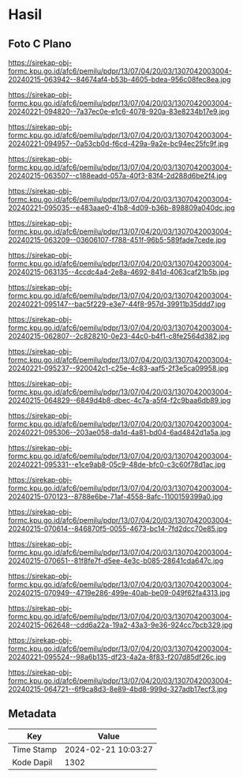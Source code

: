 # Hasil

## Foto C Plano

https://sirekap-obj-formc.kpu.go.id/afc6/pemilu/pdpr/13/07/04/20/03/1307042003004-20240215-063942--84674af4-b53b-4605-bdea-956c08fec8ea.jpg

https://sirekap-obj-formc.kpu.go.id/afc6/pemilu/pdpr/13/07/04/20/03/1307042003004-20240221-094820--7a37ec0e-e1c6-4078-920a-83e8234b17e9.jpg

https://sirekap-obj-formc.kpu.go.id/afc6/pemilu/pdpr/13/07/04/20/03/1307042003004-20240221-094957--0a53cb0d-f6cd-429a-9a2e-bc94ec25fc9f.jpg

https://sirekap-obj-formc.kpu.go.id/afc6/pemilu/pdpr/13/07/04/20/03/1307042003004-20240215-063507--c188eadd-057a-40f3-83f4-2d288d6be2f4.jpg

https://sirekap-obj-formc.kpu.go.id/afc6/pemilu/pdpr/13/07/04/20/03/1307042003004-20240221-095035--e483aae0-41b8-4d09-b36b-898809a040dc.jpg

https://sirekap-obj-formc.kpu.go.id/afc6/pemilu/pdpr/13/07/04/20/03/1307042003004-20240215-063209--03606107-f788-451f-96b5-589fade7cede.jpg

https://sirekap-obj-formc.kpu.go.id/afc6/pemilu/pdpr/13/07/04/20/03/1307042003004-20240215-063135--4ccdc4a4-2e8a-4692-841d-4063caf21b5b.jpg

https://sirekap-obj-formc.kpu.go.id/afc6/pemilu/pdpr/13/07/04/20/03/1307042003004-20240221-095147--bac5f229-e3e7-44f8-957d-39911b35ddd7.jpg

https://sirekap-obj-formc.kpu.go.id/afc6/pemilu/pdpr/13/07/04/20/03/1307042003004-20240215-062807--2c828210-0e23-44c0-b4f1-c8fe2564d382.jpg

https://sirekap-obj-formc.kpu.go.id/afc6/pemilu/pdpr/13/07/04/20/03/1307042003004-20240221-095237--920042c1-c25e-4c83-aaf5-2f3e5ca09958.jpg

https://sirekap-obj-formc.kpu.go.id/afc6/pemilu/pdpr/13/07/04/20/03/1307042003004-20240215-064829--6849d4b8-dbec-4c7a-a5f4-f2c9baa6db89.jpg

https://sirekap-obj-formc.kpu.go.id/afc6/pemilu/pdpr/13/07/04/20/03/1307042003004-20240221-095306--203ae058-da1d-4a81-bd04-6ad4842d1a5a.jpg

https://sirekap-obj-formc.kpu.go.id/afc6/pemilu/pdpr/13/07/04/20/03/1307042003004-20240221-095331--e1ce9ab8-05c9-48de-bfc0-c3c60f78d1ac.jpg

https://sirekap-obj-formc.kpu.go.id/afc6/pemilu/pdpr/13/07/04/20/03/1307042003004-20240215-070123--8788e6be-71af-4558-8afc-1100159399a0.jpg

https://sirekap-obj-formc.kpu.go.id/afc6/pemilu/pdpr/13/07/04/20/03/1307042003004-20240215-070614--846870f5-0055-4673-bc14-7fd2dcc70e85.jpg

https://sirekap-obj-formc.kpu.go.id/afc6/pemilu/pdpr/13/07/04/20/03/1307042003004-20240215-070651--81f8fe7f-d5ee-4e3c-b085-28641cda647c.jpg

https://sirekap-obj-formc.kpu.go.id/afc6/pemilu/pdpr/13/07/04/20/03/1307042003004-20240215-070949--4719e286-499e-40ab-be09-049f62fa4313.jpg

https://sirekap-obj-formc.kpu.go.id/afc6/pemilu/pdpr/13/07/04/20/03/1307042003004-20240215-062648--cdd6a22a-19a2-43a3-9e36-924cc7bcb329.jpg

https://sirekap-obj-formc.kpu.go.id/afc6/pemilu/pdpr/13/07/04/20/03/1307042003004-20240221-095524--98a6b135-df23-4a2a-8f83-f207d85df26c.jpg

https://sirekap-obj-formc.kpu.go.id/afc6/pemilu/pdpr/13/07/04/20/03/1307042003004-20240215-064721--6f9ca8d3-8e89-4bd8-999d-327adb17ecf3.jpg


## Metadata

| Key        | Value               |
| ---------- | ------------------- |
| Time Stamp | 2024-02-21 10:03:27 |
| Kode Dapil | 1302                |



